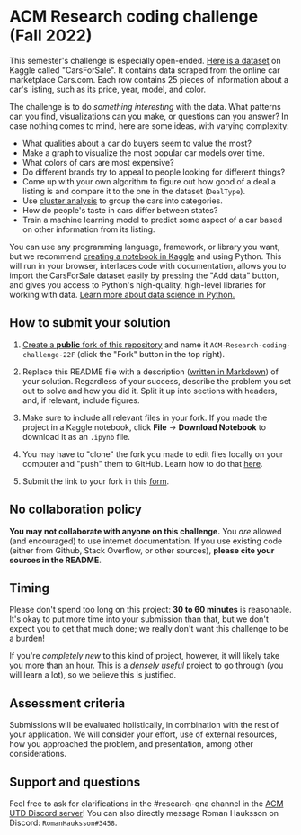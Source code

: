 # ACM Research coding challenge (Fall 2022)

This semester's challenge is especially open-ended. [Here is a dataset](https://www.kaggle.com/datasets/chancev/carsforsale) on Kaggle called "CarsForSale". It contains data scraped from the online car marketplace Cars.com. Each row contains 25 pieces of information about a car's listing, such as its price, year, model, and color.

The challenge is to do *something interesting* with the data. What patterns can you find, visualizations can you make, or questions can you answer? In case nothing comes to mind, here are some ideas, with varying complexity:

- What qualities about a car do buyers seem to value the most?
- Make a graph to visualize the most popular car models over time.
- What colors of cars are most expensive?
- Do different brands try to appeal to people looking for different things?
- Come up with your own algorithm to figure out how good of a deal a listing is and compare it to the one in the dataset (`DealType`).
- Use [cluster analysis](https://en.wikipedia.org/wiki/Cluster_analysis) to group the cars into categories.
- How do people's taste in cars differ between states?
- Train a machine learning model to predict some aspect of a car based on other information from its listing.

You can use any programming language, framework, or library you want, but we recommend [creating a notebook in Kaggle](https://www.kaggle.com/docs/notebooks) and using Python. This will run in your browser, interlaces code with documentation, allows you to import the CarsForSale dataset easily by pressing the "Add data" button, and gives you access to Python's high-quality, high-level libraries for working with data. [Learn more about data science in Python.](https://www.w3schools.com/datascience/ds_python.asp)

## How to submit your solution

1. [Create a  **public**  fork of this repository](https://docs.github.com/en/get-started/quickstart/fork-a-repo) and name it  `ACM-Research-coding-challenge-22F` (click the "Fork" button in the top right).

2. Replace this README file with a description ([written in Markdown](https://docs.github.com/en/get-started/writing-on-github/getting-started-with-writing-and-formatting-on-github/about-writing-and-formatting-on-github)) of your solution. Regardless of your success, describe the problem you set out to solve and how you did it. Split it up into sections with headers, and, if relevant, include figures.

3. Make sure to include all relevant files in your fork. If you made the project in a Kaggle notebook, click **File** → **Download Notebook** to download it as an `.ipynb` file.

4. You may have to "clone" the fork you made to edit files locally on your computer and "push" them to GitHub. Learn how to do that [here](https://docs.github.com/en/repositories/creating-and-managing-repositories/cloning-a-repository).

4. Submit the link to your fork in this [form](http://apply.acmutd.co/research-coding-challenge).

## No collaboration policy

**You may not collaborate with anyone on this challenge.** You _are_ allowed (and encouraged) to use internet documentation. If you use existing code (either from Github, Stack Overflow, or other sources), **please cite your sources in the README**.

## Timing

Please don't spend too long on this project: **30 to 60 minutes** is reasonable. It's okay to put more time into your submission than that, but we don't expect you to get that much done; we really don't want this challenge to be a burden!

If you're *completely new* to this kind of project, however, it will likely take you more than an hour. This is a *densely useful* project to go through (you will learn a lot), so we believe this is justified.

## Assessment criteria

Submissions will be evaluated holistically, in combination with the rest of your application. We will consider your effort, use of external resources, how you approached the problem, and presentation, among other considerations.

## Support and questions

Feel free to ask for clarifications in the #research-qna channel in the [ACM UTD Discord server](https://discord.gg/nJxRdKdG4d)! You can also directly message Roman Hauksson on Discord: `RomanHauksson#3458`.
